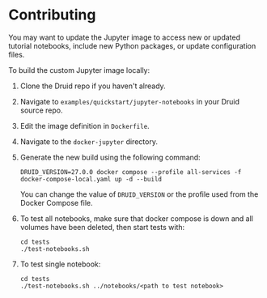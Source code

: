 # Contributing

You may want to update the Jupyter image to access new or updated tutorial notebooks,
include new Python packages, or update configuration files.

To build the custom Jupyter image locally:

1. Clone the Druid repo if you haven't already.
2. Navigate to `examples/quickstart/jupyter-notebooks` in your Druid source repo.
3. Edit the image definition in `Dockerfile`.
4. Navigate to the `docker-jupyter` directory.
5. Generate the new build using the following command:

   ```shell
   DRUID_VERSION=27.0.0 docker compose --profile all-services -f docker-compose-local.yaml up -d --build
   ```

   You can change the value of `DRUID_VERSION` or the profile used from the Docker Compose file.
6. To test all notebooks,
   make sure that docker compose is down and all volumes have been deleted, then start tests with: 
   ```shell
   cd tests
   ./test-notebooks.sh
   ``` 
7. To test single notebook:
   ```shell
   cd tests
   ./test-notebooks.sh ../notebooks/<path to test notebook>
   ```

